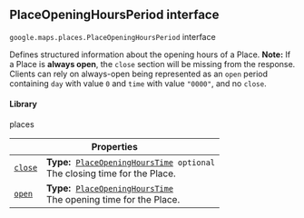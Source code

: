 
<h2 id="PlaceOpeningHoursPeriod">PlaceOpeningHoursPeriod interface</h2>
<p>
<code><span itemprop="path">google.maps.places</span>.<span itemprop="name">PlaceOpeningHoursPeriod</span></code>
interface
</p>
<p>Defines structured information about the opening hours of a Place. <strong>Note:</strong> If a Place is <strong>always open</strong>, the <code>close</code> section will be missing from the response. Clients can rely on always-open being represented as an <code>open</code> period containing <code>day</code> with value <code>0</code> and <code>time</code> with value <code>"0000"</code>, and no <code>close</code>.</p>
<h4>Library</h4>
<p>places</p>
<div class="devsite-table-wrapper"><table class="properties responsive" summary="interface PlaceOpeningHoursPeriod - Properties">
<thead>
<tr><th colspan="2">Properties</th>
</tr></thead>
<tbody>
<tr id="PlaceOpeningHoursPeriod.close">
<td itemprop="property"><code><a class="secret-link" href="#PlaceOpeningHoursPeriod.close"><span>close</span></a></code></td>
<td><div><strong>Type:</strong>&nbsp; <code><a href="PlaceOpeningHoursTime.md">PlaceOpeningHoursTime</a> <span class="optional-type-annotation">optional</span></code></div>
<div class="desc">The closing time for the Place.</div></td>
</tr>
<tr id="PlaceOpeningHoursPeriod.open">
<td itemprop="property"><code><a class="secret-link" href="#PlaceOpeningHoursPeriod.open"><span>open</span></a></code></td>
<td><div><strong>Type:</strong>&nbsp; <code><a href="PlaceOpeningHoursTime.md">PlaceOpeningHoursTime</a></code></div>
<div class="desc">The opening time for the Place.</div></td>
</tr>
</tbody>
</table></div>
<script src="replace_links.js"></script>
